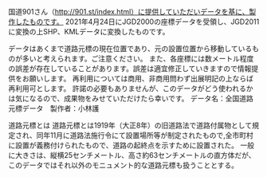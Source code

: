 国道901さん（http://901.st/index.html）に提供していただいデータを基に、製作したものです。
2021年4月24日にJGD2000の座標データを受領し、JGD2011に変換の上SHP、KMLデータに変換したものです。

データはあくまで道路元標の現在位置であり、元の設置位置から移動しているものが多いと考えられます。ご注意ください。
また、各座標には数メートル程度の誤差が存在していることがあります。誤差は適宜修正していきますので情報提供をお願いします。
再利用については商用、非商用問わず出展明記の上ならば再利用可とします。
許諾の必要もありませんが、このデータがどう使われるかは気になるので、成果物をみせていただけたら幸いです。
データ名：全国道路元標データ　製作者：小林護

道路元標とは
道路元標とは1919年（大正8年）の旧道路法で道路付属物として規定され、同年11月に道路法施行令にて設置場所等が制定されたもので,全市町村に設置が義務付けられたもので、道路の起終点を示すために設置された。
一般に大きさは、縦横25センチメートル、高さ約63センチメートルの直方体だが、このデータではそれ以外のモニュメント的な道路元標も扱うこととする。


